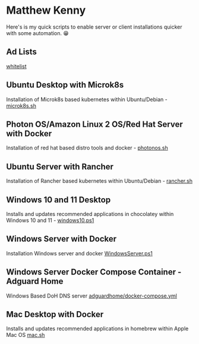 # Matthew Kenny
Here's is my quick scripts to enable server or client installations quicker with some automation. 😁

## Ad Lists
[whitelist](https://raw.githubusercontent.com/matthew-kenny/matthew-kenny/main/whitelist)

## Ubuntu Desktop with Microk8s
Installation of Microk8s based kubernetes within Ubuntu/Debian - [microk8s.sh](https://github.com/matthew-kenny/matthew-kenny/blob/main/microk8s.sh)

## Photon OS/Amazon Linux 2 OS/Red Hat Server with Docker
Installation of red hat based distro tools and docker - [photonos.sh](https://github.com/matthew-kenny/matthew-kenny/blob/main/photonos.sh)

## Ubuntu Server with Rancher
Installation of Rancher based kubernetes within Ubuntu/Debian - [rancher.sh](https://github.com/matthew-kenny/matthew-kenny/blob/main/rancher.sh)

## Windows 10 and 11 Desktop
Installs and updates recommended applications in chocolatey within Windows 10 and 11 - [windows10.ps1](https://github.com/matthew-kenny/matthew-kenny/blob/main/windows10.ps1)

## Windows Server with Docker
Installation Windows server and docker [WindowsServer.ps1](https://github.com/matthew-kenny/matthew-kenny/blob/main/WindowsServer.ps1)

## Windows Server Docker Compose Container - Adguard Home
Windows Based DoH DNS server [adguardhome/docker-compose.yml](https://github.com/matthew-kenny/matthew-kenny/blob/main/adguardhome/docker-compose.yml)

## Mac Desktop with Docker
Installs and updates recommended applications in homebrew within Apple Mac OS [mac.sh](https://github.com/matthew-kenny/matthew-kenny/blob/main/mac.sh)
